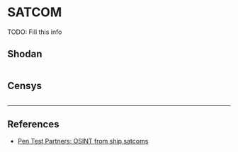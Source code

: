 # SATCOM

TODO: Fill this info

## Shodan

```

```

## Censys

```

```

---
## References

- [Pen Test Partners: OSINT from ship satcoms](https://www.pentestpartners.com/security-blog/osint-from-ship-satcoms/)